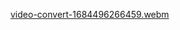 [video-convert-1684496266459.webm](https://github.com/jedelacruz/Batkins-Incorporated/assets/93860350/ab0334a0-ae61-48e0-b8ae-742910a9f52c)
